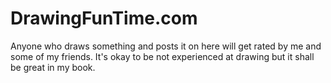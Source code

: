 # DrawingFunTime.com
Anyone who draws something and posts it on here will get rated by me and some of my friends.  It's okay to be not experienced at drawing but it shall be great in my book.
